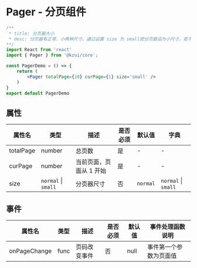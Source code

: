 # Pager - 分页组件


```jsx
/**
 * title: 分页器大小
 * desc: 分页器有正常、小两种尺寸。通过设置 size 为 small把分页器设为小尺寸。若不设置 size，则尺寸为正常，值为 normal。
**/
import React from 'react'
import { Pager } from '@kzui/core';

const PagerDemo = () => {
    return (
        <Pager totalPage={10} curPage={1} size='small' />
    )
}
export default PagerDemo
```

## 属性

属性名 | 类型 | 描述 | 是否必须 | 默认值 | 字典 |  
------- | ------- | ------- | ------- | ------- | ------- |
totalPage | number | 总页数 | 是 | - | - |
curPage | number | 当前页面，页面从 1 开始 | 是 | - | - |
size | `normal` \| `small` | 分页器尺寸 | 否 | `normal` | `normal` \| `small` |

## 事件
属性名 | 类型 | 描述 | 是否必须 | 默认值 | 事件处理函数说明 |  
------- | ------- | ------- | ------- | ------- | ------- |
onPageChange | func | 页码改变事件 | 否 | null | 事件第一个参数为页面值 |

